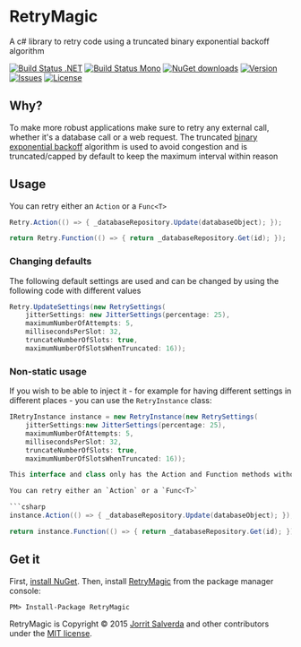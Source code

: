 # RetryMagic

A c# library to retry code using a truncated binary exponential backoff algorithm

[![Build Status .NET](https://ci.appveyor.com/api/projects/status/github/JorritSalverda/RetryMagic?svg=true)](https://ci.appveyor.com/project/JorritSalverda/RetryMagic/)
[![Build Status Mono](https://api.travis-ci.org/JorritSalverda/RetryMagic.svg)](https://travis-ci.org/JorritSalverda/RetryMagic/)
[![NuGet downloads](https://img.shields.io/nuget/dt/RetryMagic.svg)](https://www.nuget.org/packages/RetryMagic)
[![Version](https://img.shields.io/nuget/v/RetryMagic.svg)](https://www.nuget.org/packages/RetryMagic)
[![Issues](https://img.shields.io/github/issues/JorritSalverda/RetryMagic.svg)](https://github.com/JorritSalverda/RetryMagic/issues)
[![License](https://img.shields.io/github/license/JorritSalverda/RetryMagic.svg)](https://github.com/JorritSalverda/RetryMagic/blob/master/LICENSE)

Why?
--------------------------------
To make more robust applications make sure to retry any external call, whether it's a database call or a web request. The truncated [binary exponential backoff](https://en.wikipedia.org/wiki/Exponential_backoff) algorithm is used to avoid congestion and is truncated/capped by default to keep the maximum interval within reason

Usage
--------------------------------
You can retry either an `Action` or a `Func<T>`

```csharp
Retry.Action(() => { _databaseRepository.Update(databaseObject); });
```

```csharp
return Retry.Function(() => { return _databaseRepository.Get(id); });
```

### Changing defaults

The following default settings are used and can be changed by using the following code with different values

```csharp
Retry.UpdateSettings(new RetrySettings(
	jitterSettings: new JitterSettings(percentage: 25), 
	maximumNumberOfAttempts: 5, 
	millisecondsPerSlot: 32, 
	truncateNumberOfSlots: true, 
	maximumNumberOfSlotsWhenTruncated: 16));

```

### Non-static usage

If you wish to be able to inject it - for example for having different settings in different places - you can use the `RetryInstance` class:

```csharp
IRetryInstance instance = new RetryInstance(new RetrySettings(
	jitterSettings:new JitterSettings(percentage: 25), 
	maximumNumberOfAttempts: 5, 
	millisecondsPerSlot: 32, 
	truncateNumberOfSlots: true, 
	maximumNumberOfSlotsWhenTruncated: 16));

This interface and class only has the Action and Function methods without the settings parameter besides the Action or Func<T>, because you provide those during construction.

You can retry either an `Action` or a `Func<T>`

```csharp
instance.Action(() => { _databaseRepository.Update(databaseObject); });
```

```csharp
return instance.Function(() => { return _databaseRepository.Get(id); });
```

Get it
--------------------------------
First, [install NuGet](http://docs.nuget.org/docs/start-here/installing-nuget). Then, install [RetryMagic](https://www.nuget.org/packages/RetryMagic/) from the package manager console:

    PM> Install-Package RetryMagic

RetryMagic is Copyright &copy; 2015 [Jorrit Salverda](http://blog.jorritsalverda.com/) and other contributors under the [MIT license](https://github.com/JorritSalverda/RetryMagic/blob/master/LICENSE).
